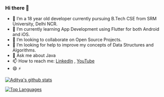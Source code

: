 ### Hi there 👋

- 🔭 I’m a 18 year old developer currently pursuing B.Tech CSE from SRM University, Delhi NCR.
- 🌱 I’m currently learning App Development using Flutter for both Android and iOS.
- 👯 I’m looking to collaborate on Open Source Projects.
- 🤔 I’m looking for help to improve my concepts of Data Structures and Algorithms.
- 💬 Ask me about Java
- 📫 How to reach me: [LinkedIn](https://www.linkedin.com/in/adityathakurxd/) , [YouTube](https://www.youtube.com/zresthin)
- 😄 ⚡ 

[![Aditya's github stats](https://github-readme-stats.vercel.app/api?username=adityathakurxd)](https://github.com/adityathakurxd/github-readme-stats)

[![Top Languages](https://github-readme-stats.vercel.app/api/top-langs/?username=adityathakurxd)](https://github.com/adityathakurxd/github-readme-stats)

